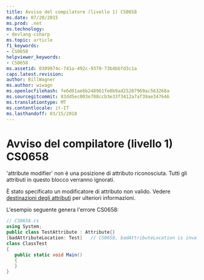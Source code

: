 ```yaml
---
title: Avviso del compilatore (livello 1) CS0658
ms.date: 07/20/2015
ms.prod: .net
ms.technology:
- devlang-csharp
ms.topic: article
f1_keywords:
- CS0658
helpviewer_keywords:
- CS0658
ms.assetid: 0309074c-741a-492c-9370-73b4bbfd3c1a
caps.latest.revision: 
author: BillWagner
ms.author: wiwagn
ms.openlocfilehash: fe6d01ae6b248961fe0b9ad25207969ac563268a
ms.sourcegitcommit: 83dd5ec003e788ccb3e33f3412a7af39ae347646
ms.translationtype: MT
ms.contentlocale: it-IT
ms.lasthandoff: 03/15/2018
---
```

# <a name="compiler-warning-level-1-cs0658"></a>Avviso del compilatore (livello 1) CS0658
'attribute modifier' non è una posizione di attributo riconosciuta. Tutti gli attributi in questo blocco verranno ignorati.  
  
 È stato specificato un modificatore di attributo non valido. Vedere [destinazioni degli attributi](http://msdn.microsoft.com/library/59a261f0-1cfb-4aa5-b610-6b735389882c) per ulteriori informazioni.  
  
 L'esempio seguente genera l'errore CS0658:  
  
```csharp  
// CS0658.cs  
using System;  
public class TestAttribute : Attribute{}  
[badAttributeLocation: Test]   // CS0658, badAttributeLocation is invalid  
class ClassTest  
{  
   public static void Main()  
   {  
   }  
}  
```
